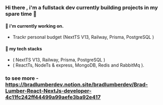 ### Hi there , i'm a fullstack dev currently building projects in my spare time 👋 ###

#### 🔭 i'm currently working on.
  - Trackr personal budget (NextTS V13, Railway, Prisma, PostgreSQL )
  
#### 🌱 my tech stacks
   - ( NextTS V13, Railway, Prisma, PostgreSQL )
   - ( ReactTs, NodeTs & express, MongoDB, Redis and RabbitMq ).


### to see more - https://bradlumberdev.notion.site/bradlumberdev/Brad-Lumber-React-NextJs-developer-4c11fc242ff44499a99aefe3ba92e417

<!--
**codedevbrad/codedevbrad** is a ✨ _special_ ✨ repository because its `README.md` (this file) appears on your GitHub profile.

Here are some ideas to get you started:


- 🔭 I’m currently working on
- 🌱 I’m currently learning
- 👯 I’m looking to collaborate on ...
- 🤔 I’m looking for help with ...
- 💬 Ask me about ...
- 📫 How to reach me: ...
- 😄 Pronouns: ...
- ⚡ Fun fact: ...
-->
